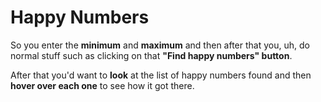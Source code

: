 # Happy Numbers
So you enter the **minimum** and **maximum** and then after that you, uh, do normal stuff such as clicking on that **"Find happy numbers" button**.

After that you'd want to **look** at the list of happy numbers found and then **hover over each one** to see how it got there.
